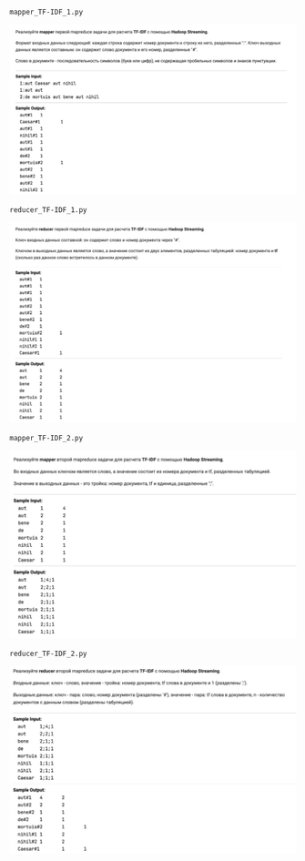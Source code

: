`mapper_TF-IDF_1.py`

![map1](https://github.com/romantitovmephi/MapReduce/blob/main/TF-IDF/tasks/map1.png)


`reducer_TF-IDF_1.py`

![red1](https://github.com/romantitovmephi/MapReduce/blob/main/TF-IDF/tasks/red1.png)


`mapper_TF-IDF_2.py`

![map2](https://github.com/romantitovmephi/MapReduce/blob/main/TF-IDF/tasks/map2.png)


`reducer_TF-IDF_2.py`

![red2](https://github.com/romantitovmephi/MapReduce/blob/main/TF-IDF/tasks/red2.png)
